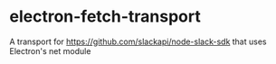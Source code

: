 # electron-fetch-transport
A transport for https://github.com/slackapi/node-slack-sdk that uses Electron's net module

